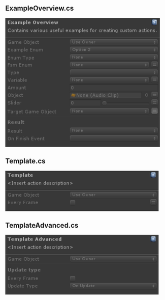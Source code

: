 ## ExampleOverview.cs
![Image](/Screenshots/Actions/ExampleOverview.png)

## Template.cs
![Image](/Screenshots/Actions/Template.png)

## TemplateAdvanced.cs
![Image](/Screenshots/Actions/TemplateAdvanced.png)